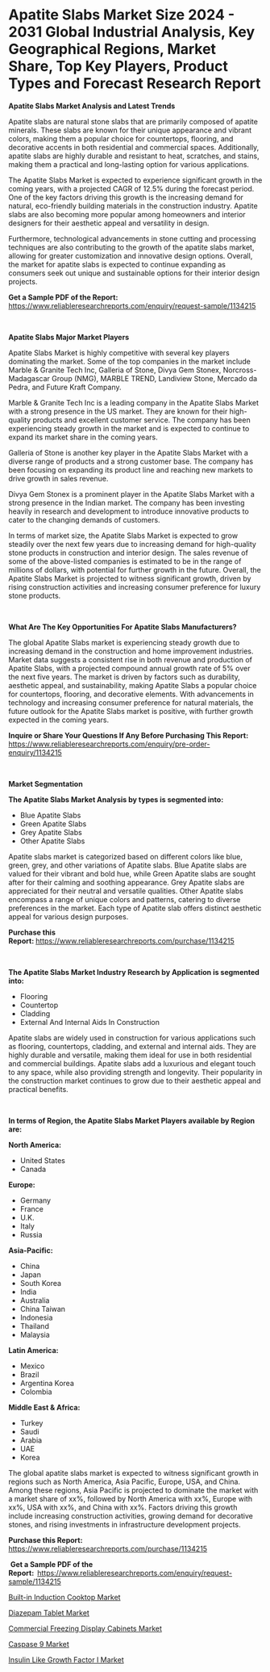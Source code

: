 <p><h1>Apatite Slabs Market Size 2024 - 2031 Global Industrial Analysis, Key Geographical Regions, Market Share, Top Key Players, Product Types and Forecast Research Report</h1></p><p><strong>Apatite Slabs Market Analysis and Latest Trends</strong></p>
<p><p>Apatite slabs are natural stone slabs that are primarily composed of apatite minerals. These slabs are known for their unique appearance and vibrant colors, making them a popular choice for countertops, flooring, and decorative accents in both residential and commercial spaces. Additionally, apatite slabs are highly durable and resistant to heat, scratches, and stains, making them a practical and long-lasting option for various applications.</p><p>The Apatite Slabs Market is expected to experience significant growth in the coming years, with a projected CAGR of 12.5% during the forecast period. One of the key factors driving this growth is the increasing demand for natural, eco-friendly building materials in the construction industry. Apatite slabs are also becoming more popular among homeowners and interior designers for their aesthetic appeal and versatility in design.</p><p>Furthermore, technological advancements in stone cutting and processing techniques are also contributing to the growth of the apatite slabs market, allowing for greater customization and innovative design options. Overall, the market for apatite slabs is expected to continue expanding as consumers seek out unique and sustainable options for their interior design projects.</p></p>
<p><strong>Get a Sample PDF of the Report:&nbsp;</strong> <a href="https://www.reliableresearchreports.com/enquiry/request-sample/1134215">https://www.reliableresearchreports.com/enquiry/request-sample/1134215</a></p>
<p>&nbsp;</p>
<p><strong>Apatite Slabs Major Market Players</strong></p>
<p><p>Apatite Slabs Market is highly competitive with several key players dominating the market. Some of the top companies in the market include Marble & Granite Tech Inc, Galleria of Stone, Divya Gem Stonex, Norcross-Madagascar Group (NMG), MARBLE TREND, Landiview Stone, Mercado da Pedra, and Future Kraft Company.</p><p>Marble & Granite Tech Inc is a leading company in the Apatite Slabs Market with a strong presence in the US market. They are known for their high-quality products and excellent customer service. The company has been experiencing steady growth in the market and is expected to continue to expand its market share in the coming years.</p><p>Galleria of Stone is another key player in the Apatite Slabs Market with a diverse range of products and a strong customer base. The company has been focusing on expanding its product line and reaching new markets to drive growth in sales revenue.</p><p>Divya Gem Stonex is a prominent player in the Apatite Slabs Market with a strong presence in the Indian market. The company has been investing heavily in research and development to introduce innovative products to cater to the changing demands of customers.</p><p>In terms of market size, the Apatite Slabs Market is expected to grow steadily over the next few years due to increasing demand for high-quality stone products in construction and interior design. The sales revenue of some of the above-listed companies is estimated to be in the range of millions of dollars, with potential for further growth in the future. Overall, the Apatite Slabs Market is projected to witness significant growth, driven by rising construction activities and increasing consumer preference for luxury stone products.</p></p>
<p>&nbsp;</p>
<p><strong>What Are The Key Opportunities For Apatite Slabs Manufacturers?</strong></p>
<p><p>The global Apatite Slabs market is experiencing steady growth due to increasing demand in the construction and home improvement industries. Market data suggests a consistent rise in both revenue and production of Apatite Slabs, with a projected compound annual growth rate of 5% over the next five years. The market is driven by factors such as durability, aesthetic appeal, and sustainability, making Apatite Slabs a popular choice for countertops, flooring, and decorative elements. With advancements in technology and increasing consumer preference for natural materials, the future outlook for the Apatite Slabs market is positive, with further growth expected in the coming years.</p></p>
<p><strong>Inquire or Share Your Questions If Any Before Purchasing This Report:</strong> <a href="https://www.reliableresearchreports.com/enquiry/pre-order-enquiry/1134215">https://www.reliableresearchreports.com/enquiry/pre-order-enquiry/1134215</a></p>
<p>&nbsp;</p>
<p><strong>Market Segmentation</strong></p>
<p><strong>The Apatite Slabs Market Analysis by types is segmented into:</strong></p>
<p><ul><li>Blue Apatite Slabs</li><li>Green Apatite Slabs</li><li>Grey Apatite Slabs</li><li>Other Apatite Slabs</li></ul></p>
<p><p>Apatite slabs market is categorized based on different colors like blue, green, grey, and other variations of Apatite slabs. Blue Apatite slabs are valued for their vibrant and bold hue, while Green Apatite slabs are sought after for their calming and soothing appearance. Grey Apatite slabs are appreciated for their neutral and versatile qualities. Other Apatite slabs encompass a range of unique colors and patterns, catering to diverse preferences in the market. Each type of Apatite slab offers distinct aesthetic appeal for various design purposes.</p></p>
<p><strong>Purchase this Report:&nbsp;</strong><a href="https://www.reliableresearchreports.com/purchase/1134215">https://www.reliableresearchreports.com/purchase/1134215</a></p>
<p>&nbsp;</p>
<p><strong>The Apatite Slabs Market Industry Research by Application is segmented into:</strong></p>
<p><ul><li>Flooring</li><li>Countertop</li><li>Cladding</li><li>External And Internal Aids In Construction</li></ul></p>
<p><p>Apatite slabs are widely used in construction for various applications such as flooring, countertops, cladding, and external and internal aids. They are highly durable and versatile, making them ideal for use in both residential and commercial buildings. Apatite slabs add a luxurious and elegant touch to any space, while also providing strength and longevity. Their popularity in the construction market continues to grow due to their aesthetic appeal and practical benefits.</p></p>
<p>&nbsp;</p>
<p><strong>In terms of Region, the Apatite Slabs Market Players available by Region are:</strong></p>
<p>
    <p> <strong> North America: </strong>
        <ul>
            <li>United States</li>
            <li>Canada</li>
        </ul>
        </p> 
    <p> <strong> Europe: </strong>
        <ul>
            <li>Germany</li>
            <li>France</li>
            <li>U.K.</li>
            <li>Italy</li>
            <li>Russia</li>
        </ul>
        </p> 
    <p> <strong> Asia-Pacific: </strong>
        <ul>
            <li>China</li>
            <li>Japan</li>
            <li>South Korea</li>
            <li>India</li>
            <li>Australia</li>
            <li>China Taiwan</li>
            <li>Indonesia</li>
            <li>Thailand</li>
            <li>Malaysia</li>
        </ul>
        </p> 
    <p> <strong> Latin America: </strong>
        <ul>
            <li>Mexico</li>
            <li>Brazil</li>
            <li>Argentina Korea</li>
            <li>Colombia</li>
        </ul>
        </p> 
    <p> <strong> Middle East & Africa: </strong>
        <ul>
            <li>Turkey</li>
            <li>Saudi</li>
            <li>Arabia</li>
            <li>UAE</li>
            <li>Korea</li>
        </ul>
    </p>
    </p>
<p><p>The global apatite slabs market is expected to witness significant growth in regions such as North America, Asia Pacific, Europe, USA, and China. Among these regions, Asia Pacific is projected to dominate the market with a market share of xx%, followed by North America with xx%, Europe with xx%, USA with xx%, and China with xx%. Factors driving this growth include increasing construction activities, growing demand for decorative stones, and rising investments in infrastructure development projects.</p></p>
<p><strong>Purchase this Report: </strong><a href="https://www.reliableresearchreports.com/purchase/1134215">https://www.reliableresearchreports.com/purchase/1134215</a></p>
<p>&nbsp;<strong>Get a Sample PDF of the Report:&nbsp;&nbsp;</strong><a href="https://www.reliableresearchreports.com/enquiry/request-sample/1134215">https://www.reliableresearchreports.com/enquiry/request-sample/1134215</a></p>
<p><strong></strong></p>
<p><p><a href="https://issuu.com/reportprime-2/docs/built-in-induction-cooktop-market-size-2030.pptx">Built-in Induction Cooktop Market</a></p><p><a href="https://medium.com/@judyolson40/analyzing-diazepam-tablet-market-global-industry-perspective-and-forecast-2024-to-2031-e3a2a1b61c23">Diazepam Tablet Market</a></p><p><a href="https://issuu.com/reportprime-2/docs/commercial-freezing-display-cabinets-market-size-2">Commercial Freezing Display Cabinets Market</a></p><p><a href="https://medium.com/@juliemoreno2007/caspase-9-market-outlook-industry-overview-and-forecast-2024-to-2031-70960d1b4d9d">Caspase 9 Market</a></p><p><a href="https://medium.com/@juliemoreno2007/insulin-like-growth-factor-i-market-outlook-industry-overview-and-forecast-2024-to-2031-d61b933023a8">Insulin Like Growth Factor I Market</a></p></p>